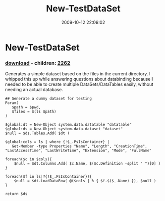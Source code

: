 ﻿---
pid:            1390
poster:         Joel Bennett
title:          New-TestDataSet
date:           2009-10-12 22:09:02
format:         posh
parent:         0
parent:         0
children:       2262
---

# New-TestDataSet

### [download](1390.ps1) - children: [2262](2262.md)

Generates a simple dataset based on the files in the current directory.  I whipped this up while answering questions about databinding because I needed to be able to create multiple DataSets/DataTables easily, without needing an actual database.

```posh
## Generate a dummy dataset for testing
Param(
   $path = $pwd,
   $files = $(ls $path)
)

$global:dt = New-Object system.data.datatable "datatable"
$global:ds = New-Object system.data.dataset "dataset"
$null = $ds.Tables.Add( $dt )

$global:cols = ls | where {!$_.PsIsContainer} |
   Get-Member -type Properties "Name", "Length", "CreationTime", "LastAccessTime", "LastWriteTime", "Extension", "Mode", "FullName"

foreach($c in $cols){
	$null = $dt.Columns.Add( $c.Name, $($c.Definition -split " ")[0] )
}

foreach($f in ls|?{!$_.PsIsContainer}){ 
	$null = $dt.LoadDataRow( @($cols | % { $f.$($_.Name) }), $null )
}

return $ds
```

